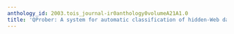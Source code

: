 ```yaml
---
anthology_id: 2003.tois_journal-ir0anthology0volumeA21A1.0
title: 'QProber: A system for automatic classification of hidden-Web databases'
---
```


